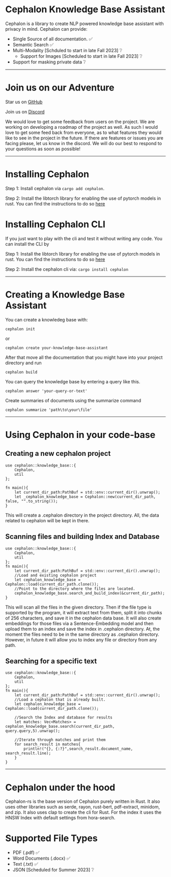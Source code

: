 # Cephalon Knowledge Base Assistant
Cephalon is a library to create NLP powered knowledge base assistant with privacy in mind.
Cephalon can provide:
* Single Source of all documentation. ✅
* Semantic Search ✅
* Multi-Modality [Schduled to start in late Fall 2023] ❔
    * Support for Images [Scheduled to start in late Fall 2023] ❔
* Support for masking private data ❔

------
# Join us on our Adventure

Star us on [GitHub](https://github.com/Maruti-io/cephalon-rs)

Join us on [Discord](https://discord.gg/zYQdB3x9)

We would love to get some feedback from users on the project. We are working on developing a roadmap of the project as well. As such I would love to get some feed back from everyone, as to what features they would like to see in the project in the future. If there are features or issues you are facing please, let us know in the discord. We will do our best to respond to your questions as soon as possible! 

------
# Installing Cephalon

Step 1: Install cephalon via ```cargo add cephalon```. 

Step 2: Install the libtorch library for enabling the use of pytorch models in rust. You can find the instructions to do so [here](https://github.com/LaurentMazare/tch-rs/blob/main/README.md)

# Installing Cephalon CLI

If you just want to play with the cli and test it without writing any code. You can install the CLI by

Step 1: Install the libtorch library for enabling the use of pytorch models in rust. You can find the instructions to do so [here](https://github.com/LaurentMazare/tch-rs/blob/main/README.md)

Step 2: Install the cephalon cli via: ```cargo install cephalon``` 

------
# Creating a Knowledge Base Assistant 

You can create a knowledeg base with: 
```
cephalon init
```
or
```
cephalon create your-knowledge-base-assistant
```
After that move all the documentation that you might have into your project directory and run 
```
cephalon build
```

You can query the knowledge base by entering a query like this. 

```
cephalon answer 'your-query-or-text'
```

Create summaries of documents using the summarize command
```
cephalon summarize 'path\to\your\file'
```

------
# Using Cephalon in your code-base

## Creating a new cephalon project
```
use cephalon::knowledge_base::{
    Cephalon,
    util
};

fn main(){
    let current_dir_path:PathBuf = std::env::current_dir().unwrap();
    let _cephalon_knowledge_base = Cephalon::new(current_dir_path, false, "".to_string());
}
```
This will create  a .cephalon directory in the project directory. All, the data related to cephalon will be kept in there. 

## Scanning files and building Index and Database

```
use cephalon::knowledge_base::{
    Cephalon,
    util
};
fn main(){
    let current_dir_path:PathBuf = std::env::current_dir().unwrap();
    //Load and existing cephalon project
    let cephalon_knowledge_base = Cephalon::load(current_dir_path.clone());
    //Point to the directory where the files are located. 
    cephalon_knowledge_base.search_and_build_index(&current_dir_path);
}
```
This will scan all the files in the given directory. Then if the file type is supported by the program, it will extract text from them, split it into chunks of 256 characters, and save it in the cephalon data base. It will also create embeddings for those files via a Sentence-Embedding model and then upload them to an index and save the index in .cephalon directory. At, the moment the files need to be in the same directory as .cephalon directory. However, in future it will allow you to index any file or directory from any path. 

## Searching for a specific text

```
use cephalon::knowledge_base::{
    Cephalon,
    util
};
fn main(){
    let current_dir_path:PathBuf = std::env::current_dir().unwrap();
    //Load a cephalon that is already built.
    let cephalon_knowledge_base = Cephalon::load(current_dir_path.clone());

    //Search the Index and database for results
    let matches: Vec<Matches> = cephalon_knowledge_base.search(current_dir_path, query.query,5).unwrap();

    //Iterate through matches and print them
    for search_result in matches{
        println!("{}, {:?}",search_result.document_name, search_result.line);
    }
}
```

------
# Cephalon under the hood

Cephalon-rs is the base version of Cephalon purely written in Rust. It also uses other libraries such as serde, rayon, rust-bert, pdf-extract, minidom, and zip. It also uses clap to create the cli for Rust. For the index it uses the HNSW Index with default settings from hora-search.  

# Supported File Types

* PDF (.pdf) ✅
* Word Documents (.docx) ✅
* Text (.txt) ✅
* JSON [Scheduled for Summer 2023] ❔


